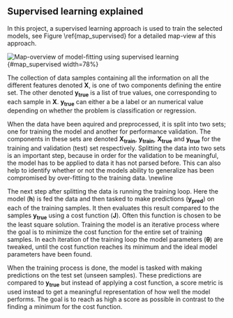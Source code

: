 ## Supervised learning explained

In this project, a supervised learning approach is used to train the selected models, see Figure \ref{map_supervised} for a detailed map-view af this approach.

![Map-overview of model-fitting using supervised learning](img/ml_supervised_map.png){#map_supervised width=78%}

The collection of data samples containing all the information on all the different features denoted $\mathbf{X}$, is one of two components defining the entire set. The other denoted $\mathbf{y_{true}}$ is a list of true values, one corresponding to each sample in $\mathbf{X}$. $\mathbf{y_{true}}$ can either a be a label or an numerical value depending on whether the problem is classification or regression.

When the data have been aquired and preprocessed, it is split into two sets; one for training the model and another for performance validation. The components in these sets are denoted $\mathbf{X_{train}}$, $\mathbf{y_{train}}$, $\mathbf{X_{true}}$ and $\mathbf{y_{true}}$ for the training and validation (test) set respectively. Splitting the data into two sets is an important step, because in order for the validation to be meaningful, the model has to be applied to data it has not parsed before. This can also help to identify whether or not the models ability to generalize has been compromised by over-fitting to the training data. \newline
<!-- This is the only way the models ablity to generalize and make predictions can be analyzed meaningfully. -->
<!-- This is an important part of the process, as it can be used to identify whether or not the models ability to generalize has been been compromised by over-fitting to the training data. -->
The next step after splitting the data is running the training loop. Here the model ($\mathbf{h}$) is fed the data and then tasked to make predictions ($\mathbf{y_{pred}}$) on each of the training samples. It then evaluates this result compared to the samples $\mathbf{y_{true}}$ using a cost function ($\mathbf{J}$). Often this function is chosen to be the least square solution. Training the model is an iterative process where the goal is to minimize the cost function for the entire set of training samples. In each iteration of the training loop the model parameters ($\mathbf{\theta}$) are tweaked, until the cost function reaches its minimum and the ideal model parameters have been found.

When the training process is done, the model is tasked with making predictions on the test set (unseen samples). These predictions are compared to $\mathbf{y_{true}}$ but instead of applying a cost function, a score metric is used instead to get a meaningful representation of how well the model performs. The goal is to reach as high a score as possible in contrast to the finding a minimum for the cost function.
